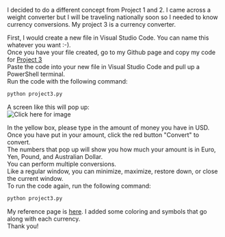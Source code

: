 I decided to do a different concept from Project 1 and 2. I came across a weight converter but I will be traveling nationally soon so I needed to know currency conversions. My project 3 is a currency converter. 

First, I would create a new file in Visual Studio Code. You can name this whatever you want :-).\
Once you have your file created, go to my Github page and copy my code for [Project 3](https://github.com/meyer2rn/it3038c-scripts/blob/main/project1/project3.py)\
Paste the code into your new file in Visual Studio Code and pull up a PowerShell terminal.\
Run the code with the following command: 
```bash
python project3.py
```
A screen like this will pop up:\
![Click here for image](https://user-images.githubusercontent.com/75221251/142518184-711ed8a5-32a0-470e-be48-a77031153bd6.png)

In the yellow box, please type in the amount of money you have in USD.\
Once you have put in your amount, click the red button "Convert" to convert.\
The numbers that pop up will show you how much your amount is in Euro, Yen, Pound, and Australian Dollar.\
You can perform multiple conversions.\
Like a regular window, you can minimize, maximize, restore down, or close the current window.\
To run the code again, run the following command:
```bash
python project3.py
```
My reference page is [here](https://www.geeksforgeeks.org/python-weight-conversion-gui-using-tkinter/). I added some coloring and symbols that go along with each currency.\
Thank you!
